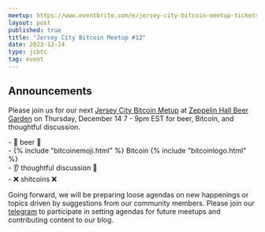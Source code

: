 ```yaml
---
meetup: https://www.eventbrite.com/e/jersey-city-bitcoin-meetup-tickets-713306828927?aff=oddtdtcreator
layout: post
published: true
title: "Jersey City Bitcoin Meetup #12"
date: 2023-12-14
type: jcbtc
tag: event
---
```

## Announcements

Please join us for our next <a href="https://www.eventbrite.com/e/jersey-city-bitcoin-meetup-tickets-713306828927?aff=oddtdtcreator" target="_blank">Jersey City Bitcoin Metup</a> at <a href="https://maps.app.goo.gl/xghGUsfjz4JeEvwp8" target="_blank">Zeppelin Hall Beer Garden</a> on Thursday, December 14 7 - 9pm EST for beer, Bitcoin, and thoughtful discussion.

\- 🍺 beer 🍻  
\- {% include "bitcoinemoji.html" %} Bitcoin {% include "bitcoinlogo.html" %}  
\- 👂 thoughtful discussion 📢  
\- ❌ shitcoins ❌  

 Going forward, we will be preparing loose agendas on new happenings or topics driven by suggestions from our community members. Please join our [telegram](https://t.me/+WOiR_ajP-AgxNmMx) to participate in setting agendas for future meetups and contributing content to our blog.